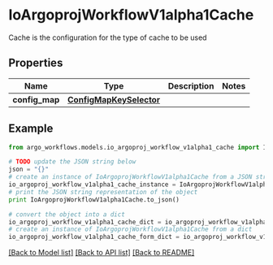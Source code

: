 # IoArgoprojWorkflowV1alpha1Cache

Cache is the configuration for the type of cache to be used

## Properties

Name | Type | Description | Notes
------------ | ------------- | ------------- | -------------
**config_map** | [**ConfigMapKeySelector**](ConfigMapKeySelector.md) |  | 

## Example

```python
from argo_workflows.models.io_argoproj_workflow_v1alpha1_cache import IoArgoprojWorkflowV1alpha1Cache

# TODO update the JSON string below
json = "{}"
# create an instance of IoArgoprojWorkflowV1alpha1Cache from a JSON string
io_argoproj_workflow_v1alpha1_cache_instance = IoArgoprojWorkflowV1alpha1Cache.from_json(json)
# print the JSON string representation of the object
print IoArgoprojWorkflowV1alpha1Cache.to_json()

# convert the object into a dict
io_argoproj_workflow_v1alpha1_cache_dict = io_argoproj_workflow_v1alpha1_cache_instance.to_dict()
# create an instance of IoArgoprojWorkflowV1alpha1Cache from a dict
io_argoproj_workflow_v1alpha1_cache_form_dict = io_argoproj_workflow_v1alpha1_cache.from_dict(io_argoproj_workflow_v1alpha1_cache_dict)
```
[[Back to Model list]](../README.md#documentation-for-models) [[Back to API list]](../README.md#documentation-for-api-endpoints) [[Back to README]](../README.md)


